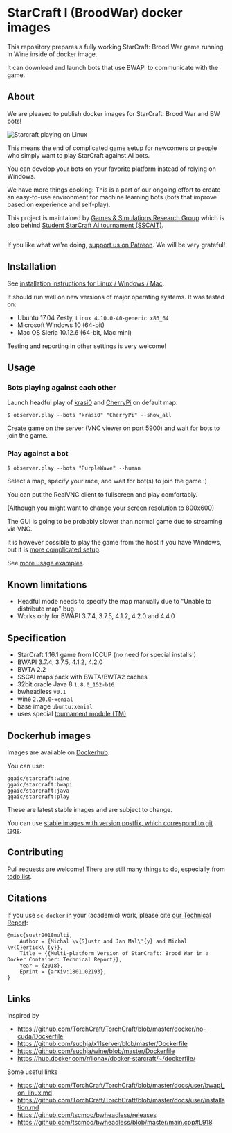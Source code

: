 # StarCraft I (BroodWar) docker images

This repository prepares a fully working StarCraft: Brood War
game running in Wine inside of docker image.

It can download and launch bots that use BWAPI to communicate with the game.

## About
We are pleased to publish docker images for StarCraft: Brood War and BW bots!

![Starcraft playing on Linux](resources/linux_play.png)

This means the end of complicated game setup for newcomers or people
who simply want to play StarCraft against AI bots.

You can develop your bots on your favorite platform instead of relying on Windows.

We have more things cooking: This is a part of our ongoing effort to create an easy-to-use environment for machine learning bots (bots that improve based on experience and self-play).

This project is maintained by [Games & Simulations Research Group](http://gas.fel.cvut.cz/)
which is also behind [Student StarCraft AI tournament (SSCAIT)](http://sscaitournament.com).

[<img src="https://github.com/Games-and-Simulations/sc-docker/raw/master/resources/patreon.png" alt="">](https://www.patreon.com/sscait)

If you like what we're doing, [support us on Patreon](https://www.patreon.com/sscait). We will be very grateful!


## Installation

See [installation instructions for Linux / Windows / Mac](INSTALL.md).

It should run well on new versions of major operating systems. It was tested on:

- Ubuntu 17.04 Zesty, `Linux 4.10.0-40-generic x86_64`
- Microsoft Windows 10 (64-bit)
- Mac OS Sieria 10.12.6 (64-bit, Mac mini)

Testing and reporting in other settings is very welcome!

## Usage

### Bots playing against each other

Launch headful play of [krasi0](http://sscaitournament.com/index.php?action=botDetails&bot=krasi0) and [CherryPi](https://sscaitournament.com/index.php?action=botDetails&bot=CherryPi) on default map.

    $ observer.play --bots "krasi0" "CherryPi" --show_all

Create game on the server (VNC viewer on port 5900) and wait for bots to join the game.

### Play against a bot

    $ observer.play --bots "PurpleWave" --human

Select a map, specify your race, and wait for bot(s) to join the game :)

You can put the RealVNC client to fullscreen and play comfortably.

(Although you might want to change your screen resolution to 800x600)

The GUI is going to be probably slower than normal game due to streaming via VNC.

It is however possible to play the game from the host if you have Windows,
but it is [more complicated setup](USAGE.md#play-on-the-host).

See [more usage examples](USAGE.md).

## Known limitations

- Headful mode needs to specify the map manually due to "Unable to distribute map" bug.
- Works only for BWAPI 3.7.4, 3.7.5, 4.1.2, 4.2.0 and 4.4.0

## Specification

- StarCraft 1.16.1 game from ICCUP (no need for special installs!)
- BWAPI 3.7.4, 3.7.5, 4.1.2, 4.2.0
- BWTA 2.2
- SSCAI maps pack with BWTA/BWTA2 caches
- 32bit oracle Java 8 `1.8.0_152-b16`
- bwheadless `v0.1`
- wine `2.20.0~xenial`
- base image `ubuntu:xenial`
- uses special [tournament module (TM)](github.com/Games-and-Simulations/sc-tm)

## Dockerhub images

Images are available on [Dockerhub](https://hub.docker.com/r/ggaic/starcraft/).

You can use:

    ggaic/starcraft:wine
    ggaic/starcraft:bwapi
    ggaic/starcraft:java
    ggaic/starcraft:play

These are latest stable images and are subject to change.

You can use [stable images with version postfix, which correspond to git tags](https://hub.docker.com/r/ggaic/starcraft/tags/).

## Contributing

Pull requests are welcome! There are still many things to do, especially from [todo list](TODO.md).

## Citations

If you use `sc-docker` in your (academic) work, please cite [our Technical Report](https://arxiv.org/abs/1801.02193):

    @misc{sustr2018multi,
        Author = {Michal \v{S}ustr and Jan Mal\'{y} and Michal \v{C}ertick\'{y}},
        Title = {{Multi-platform Version of StarCraft: Brood War in a Docker Container: Technical Report}},
        Year = {2018},
        Eprint = {arXiv:1801.02193},
    }

## Links

Inspired by

- https://github.com/TorchCraft/TorchCraft/blob/master/docker/no-cuda/Dockerfile
- https://github.com/suchja/x11server/blob/master/Dockerfile
- https://github.com/suchja/wine/blob/master/Dockerfile
- https://hub.docker.com/r/lionax/docker-starcraft/~/dockerfile/

Some useful links

- https://github.com/TorchCraft/TorchCraft/blob/master/docs/user/bwapi_on_linux.md
- https://github.com/TorchCraft/TorchCraft/blob/master/docs/user/installation.md
- https://github.com/tscmoo/bwheadless/releases
- https://github.com/tscmoo/bwheadless/blob/master/main.cpp#L918
